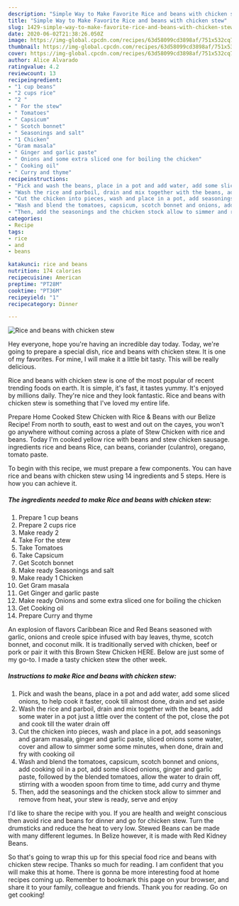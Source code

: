 ```yaml
---
description: "Simple Way to Make Favorite Rice and beans with chicken stew"
title: "Simple Way to Make Favorite Rice and beans with chicken stew"
slug: 1429-simple-way-to-make-favorite-rice-and-beans-with-chicken-stew
date: 2020-06-02T21:38:26.050Z
image: https://img-global.cpcdn.com/recipes/63d58099cd3898af/751x532cq70/rice-and-beans-with-chicken-stew-recipe-main-photo.jpg
thumbnail: https://img-global.cpcdn.com/recipes/63d58099cd3898af/751x532cq70/rice-and-beans-with-chicken-stew-recipe-main-photo.jpg
cover: https://img-global.cpcdn.com/recipes/63d58099cd3898af/751x532cq70/rice-and-beans-with-chicken-stew-recipe-main-photo.jpg
author: Alice Alvarado
ratingvalue: 4.2
reviewcount: 13
recipeingredient:
- "1 cup beans"
- "2 cups rice"
- "2 "
- " For the stew"
- " Tomatoes"
- " Capsicum"
- " Scotch bonnet"
- " Seasonings and salt"
- "1 Chicken"
- "Gram masala"
- " Ginger and garlic paste"
- " Onions and some extra sliced one for boiling the chicken"
- " Cooking oil"
- " Curry and thyme"
recipeinstructions:
- "Pick and wash the beans, place in a pot and add water, add some sliced onions, to help cook it faster, cook till almost done, drain and set aside"
- "Wash the rice and parboil, drain and mix together with the beans, add some water in a pot just a little over the content of the pot, close the pot and cook till the water drain off"
- "Cut the chicken into pieces, wash and place in a pot, add seasonings and garam masala, ginger and garlic paste, sliced onions some water, cover and allow to simmer some some minutes, when done, drain and fry with cooking oil"
- "Wash and blend the tomatoes, capsicum, scotch bonnet and onions, add cooking oil in a pot, add some sliced onions, ginger and garlic paste, followed by the blended tomatoes, allow the water to drain off, stirring with a wooden spoon from time to time, add curry and thyme"
- "Then, add the seasonings and the chicken stock allow to simmer and remove from heat, your stew is ready, serve and enjoy"
categories:
- Recipe
tags:
- rice
- and
- beans

katakunci: rice and beans 
nutrition: 174 calories
recipecuisine: American
preptime: "PT28M"
cooktime: "PT36M"
recipeyield: "1"
recipecategory: Dinner

---
```



![Rice and beans with chicken stew](https://img-global.cpcdn.com/recipes/63d58099cd3898af/751x532cq70/rice-and-beans-with-chicken-stew-recipe-main-photo.jpg)

Hey everyone, hope you're having an incredible day today. Today, we're going to prepare a special dish, rice and beans with chicken stew. It is one of my favorites. For mine, I will make it a little bit tasty. This will be really delicious.

Rice and beans with chicken stew is one of the most popular of recent trending foods on earth. It is simple, it's fast, it tastes yummy. It's enjoyed by millions daily. They're nice and they look fantastic. Rice and beans with chicken stew is something that I've loved my entire life.

Prepare Home Cooked Stew Chicken with Rice &amp; Beans with our Belize Recipe! From north to south, east to west and out on the cayes, you won&#39;t go anywhere without coming across a plate of Stew Chicken with rice and beans. Today I&#39;m cooked yellow rice with beans and stew chicken sausage. ingredients rice and beans Rice, can beans, coriander (culantro), oregano, tomato paste.


To begin with this recipe, we must prepare a few components. You can have rice and beans with chicken stew using 14 ingredients and 5 steps. Here is how you can achieve it.

<!--inarticleads1-->

##### The ingredients needed to make Rice and beans with chicken stew:

1. Prepare 1 cup beans
1. Prepare 2 cups rice
1. Make ready 2 
1. Take  For the stew
1. Take  Tomatoes
1. Take  Capsicum
1. Get  Scotch bonnet
1. Make ready  Seasonings and salt
1. Make ready 1 Chicken
1. Get Gram masala
1. Get  Ginger and garlic paste
1. Make ready  Onions and some extra sliced one for boiling the chicken
1. Get  Cooking oil
1. Prepare  Curry and thyme


An explosion of flavors Caribbean Rice and Red Beans seasoned with garlic, onions and creole spice infused with bay leaves, thyme, scotch bonnet, and coconut milk. It is traditionally served with chicken, beef or pork or pair it with this Brown Stew Chicken HERE. Below are just some of my go-to. I made a tasty chicken stew the other week. 

<!--inarticleads2-->

##### Instructions to make Rice and beans with chicken stew:

1. Pick and wash the beans, place in a pot and add water, add some sliced onions, to help cook it faster, cook till almost done, drain and set aside
1. Wash the rice and parboil, drain and mix together with the beans, add some water in a pot just a little over the content of the pot, close the pot and cook till the water drain off
1. Cut the chicken into pieces, wash and place in a pot, add seasonings and garam masala, ginger and garlic paste, sliced onions some water, cover and allow to simmer some some minutes, when done, drain and fry with cooking oil
1. Wash and blend the tomatoes, capsicum, scotch bonnet and onions, add cooking oil in a pot, add some sliced onions, ginger and garlic paste, followed by the blended tomatoes, allow the water to drain off, stirring with a wooden spoon from time to time, add curry and thyme
1. Then, add the seasonings and the chicken stock allow to simmer and remove from heat, your stew is ready, serve and enjoy


I&#39;d like to share the recipe with you. If you are health and weight conscious then avoid rice and beans for dinner and go for chicken stew. Turn the drumsticks and reduce the heat to very low. Stewed Beans can be made with many different legumes. In Belize however, it is made with Red Kidney Beans. 

So that's going to wrap this up for this special food rice and beans with chicken stew recipe. Thanks so much for reading. I am confident that you will make this at home. There is gonna be more interesting food at home recipes coming up. Remember to bookmark this page on your browser, and share it to your family, colleague and friends. Thank you for reading. Go on get cooking!
